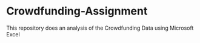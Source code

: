 # Crowdfunding-Assignment
This repository does an analysis of the Crowdfunding Data using Microsoft Excel
